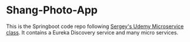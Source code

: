 # Shang-Photo-App

This is the Springboot code repo following [Sergey's Udemy Microservice class](https://www.udemy.com/course/spring-boot-microservices-and-spring-cloud/). It contains a Eureka Discovery service and many micro services.
